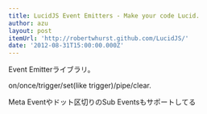 ```yaml
---
title: LucidJS Event Emitters - Make your code Lucid.
author: azu
layout: post
itemUrl: 'http://robertwhurst.github.com/LucidJS/'
date: '2012-08-31T15:00:00.000Z'
---
```

Event Emitterライブラリ。

on/once/trigger/set(like trigger)/pipe/clear.

Meta Eventやドット区切りのSub Eventsもサポートしてる
